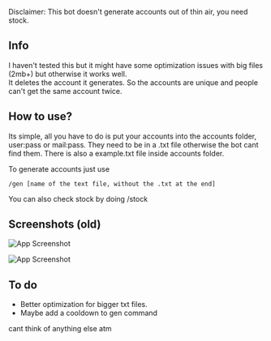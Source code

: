 Disclaimer: This bot doesn't generate accounts out of thin air, you need stock.
## Info
I haven't tested this but it might have some optimization issues with big files (2mb+) but otherwise it works well.     
It deletes the account it generates. So the accounts are unique and people can't get the same account twice.

## How to use?
Its simple, all you have to do is put your accounts into the accounts folder, user:pass or mail:pass. They need to be in a .txt file otherwise the bot cant find them. There is also a example.txt file inside accounts folder.

To generate accounts just use 

    /gen [name of the text file, without the .txt at the end]

You can also check stock by doing /stock

## Screenshots (old)

![App Screenshot](https://github.com/Atluzka/account-gen-bot/blob/main/generated_picture.png?raw=true)

![App Screenshot](https://github.com/Atluzka/account-gen-bot/blob/main/stock_picture.png?raw=true)

## To do
* Better optimization for bigger txt files.    
* Maybe add a cooldown to gen command   

cant think of anything else atm
